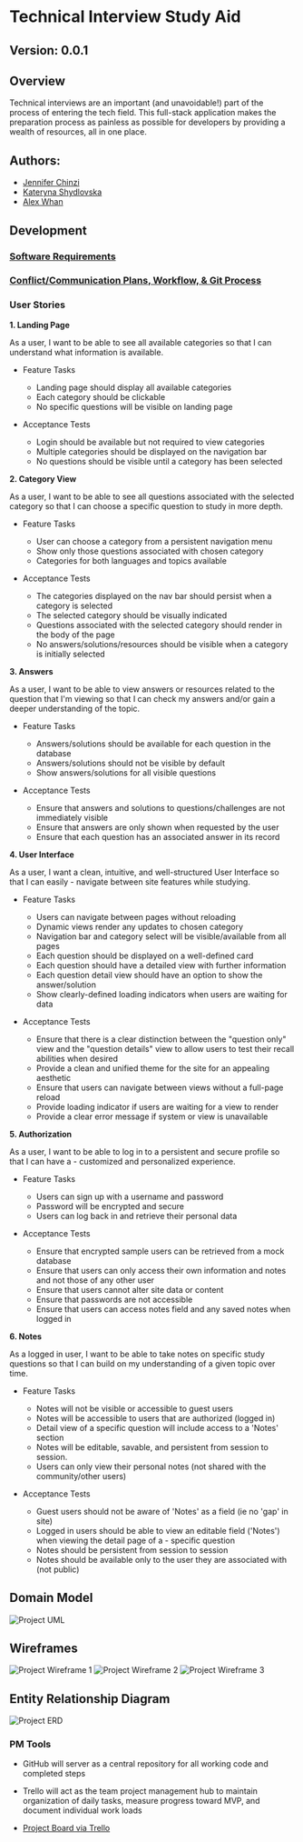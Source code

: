# Technical Interview Study Aid

## Version: 0.0.1

## Overview

Technical interviews are an important (and unavoidable!) part of the process of entering the tech field. This full-stack application makes the preparation process as painless as possible for developers by providing a wealth of resources, all in one place.

## Authors:

- [Jennifer Chinzi](https://github.com/jchinzi)
- [Kateryna Shydlovska](https://github.com/KaterynaShydlovska)
- [Alex Whan](https://github.com/alex-whan)

## Development

### [Software Requirements](./project-info/requirements.html)

### [Conflict/Communication Plans, Workflow, & Git Process](./project-info/communication-conflict-plan.html)

### User Stories

**1. Landing Page**

As a user, I want to be able to see all available categories so that I can understand what information is available.

- Feature Tasks

  - Landing page should display all available categories
  - Each category should be clickable
  - No specific questions will be visible on landing page

- Acceptance Tests

  - Login should be available but not required to view categories
  - Multiple categories should be displayed on the navigation bar
  - No questions should be visible until a category has been selected

**2. Category View**

As a user, I want to be able to see all questions associated with the selected category so that I can choose a specific question to study in more depth.

- Feature Tasks

  - User can choose a category from a persistent navigation menu
  - Show only those questions associated with chosen category
  - Categories for both languages and topics available

- Acceptance Tests

  - The categories displayed on the nav bar should persist when a category is selected
  - The selected category should be visually indicated
  - Questions associated with the selected category should render in the body of the page
  - No answers/solutions/resources should be visible when a category is initially selected

**3. Answers**

As a user, I want to be able to view answers or resources related to the question that I'm viewing so that I can check my answers and/or gain a deeper understanding of the topic.

- Feature Tasks

  - Answers/solutions should be available for each question in the database
  - Answers/solutions should not be visible by default
  - Show answers/solutions for all visible questions

- Acceptance Tests

  - Ensure that answers and solutions to questions/challenges are not immediately visible
  - Ensure that answers are only shown when requested by the user
  - Ensure that each question has an associated answer in its record

**4. User Interface**

As a user, I want a clean, intuitive, and well-structured User Interface so that I can easily - navigate between site features while studying.

- Feature Tasks

  - Users can navigate between pages without reloading
  - Dynamic views render any updates to chosen category
  - Navigation bar and category select will be visible/available from all pages
  - Each question should be displayed on a well-defined card
  - Each question should have a detailed view with further information
  - Each question detail view should have an option to show the answer/solution
  - Show clearly-defined loading indicators when users are waiting for data

- Acceptance Tests

  - Ensure that there is a clear distinction between the "question only" view and the "question details" view to allow users to test their recall abilities when desired
  - Provide a clean and unified theme for the site for an appealing aesthetic
  - Ensure that users can navigate between views without a full-page reload
  - Provide loading indicator if users are waiting for a view to render
  - Provide a clear error message if system or view is unavailable

**5. Authorization**

As a user, I want to be able to log in to a persistent and secure profile so that I can have a - customized and personalized experience.

- Feature Tasks

  - Users can sign up with a username and password
  - Password will be encrypted and secure
  - Users can log back in and retrieve their personal data

- Acceptance Tests
  - Ensure that encrypted sample users can be retrieved from a mock database
  - Ensure that users can only access their own information and notes and not those of any other user
  - Ensure that users cannot alter site data or content
  - Ensure that passwords are not accessible
  - Ensure that users can access notes field and any saved notes when logged in

**6. Notes**

As a logged in user, I want to be able to take notes on specific study questions so that I can build on my understanding of a given topic over time.

- Feature Tasks

  - Notes will not be visible or accessible to guest users
  - Notes will be accessible to users that are authorized (logged in)
  - Detail view of a specific question will include access to a 'Notes' section
  - Notes will be editable, savable, and persistent from session to session.
  - Users can only view their personal notes (not shared with the community/other users)

- Acceptance Tests

  - Guest users should not be aware of 'Notes' as a field (ie no 'gap' in site)
  - Logged in users should be able to view an editable field ('Notes') when viewing the detail page of a - specific question
  - Notes should be persistent from session to session
  - Notes should be available only to the user they are associated with (not public)

## Domain Model

![Project UML](./assets/final-project-uml.png)

## Wireframes

![Project Wireframe 1](./assets/final-project-whiteboard1.png)
![Project Wireframe 2](./assets/final-project-whiteboard2.png)
![Project Wireframe 3](./assets/final-project-whiteboard3.png)

## Entity Relationship Diagram

![Project ERD](./assets/final-project-erd.png)

### PM Tools

- GitHub will server as a central repository for all working code and completed steps

- Trello will act as the team project management hub to maintain organization of daily tasks, measure progress toward MVP, and document individual work loads

- [Project Board via Trello](https://trello.com/b/KoWpVwCK/final-project-kanban)
